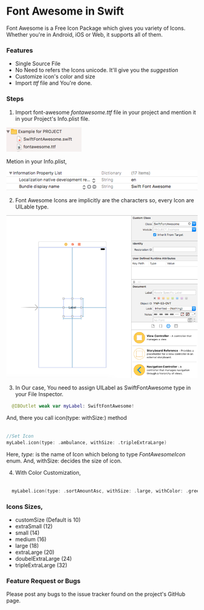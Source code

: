 # Font Awesome in Swift
Font Awesome is a Free Icon Package which gives you variety of Icons. Whether you're in Android, iOS or Web, it supports all of them.

### Features
* Single Source File
* No Need to refers the Icons unicode. It'll give you the *suggestion*
* Customize icon's color and size
* Import *ttf* file and You're done.

### Steps
1. Import font-awesome *fontawesome.ttf* file in your project and mention it in your Project's Info.plist file.

![Image of Project](https://github.com/greenSyntax/FontAwesomeSwift/blob/master/project.png)

Metion in your Info.plist, 

![Image of Infp.plist](https://github.com/greenSyntax/FontAwesomeSwift/blob/master/plist.png)

2. Font Awesome Icons are implicitly are the characters so, every Icon are UILable type.

![Image of Project](https://github.com/greenSyntax/FontAwesomeSwift/blob/master/label.png)

3. In Our case, You need to assign UILabel as SwiftFontAwesome type in your File Inspector.

  ```swift
    @IBOutlet weak var myLabel: SwiftFontAwesome!
  ```

  And, there you call icon(type: withSize:) method

  ```swift

  //Set Icon
  myLabel.icon(type: .ambulance, withSize: .tripleExtraLarge)

  ```

  Here, *type:* is the name of Icon which belong to type *FontAwesomeIcon* enum.
  And, withSize: decides the size of icon.

4. With Color Customization,

  ```swift

    myLabel.icon(type: .sortAmountAsc, withSize: .large, withColor: .green, shadowColor: .blue)

  ```
### Icons Sizes,
  * customSize (Default is 10)
  * extraSmall (12)
  * small (14)
  * medium (16)
  * large (18)
  * extraLarge (20)
  * doubelExtraLarge (24)
  * tripleExtraLarge (32)

### Feature Request or Bugs
Please post any bugs to the issue tracker found on the project's GitHub page.
